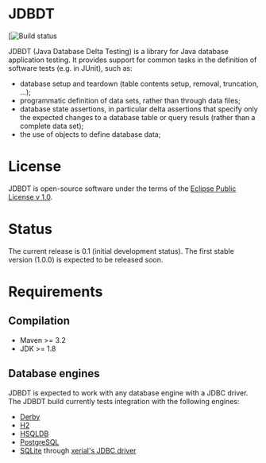 # JDBDT  
[![Build status](https://api.travis-ci.org/edrdo/jdbdt.png?branch=master)

JDBDT (Java Database Delta Testing) is a library for 
Java database application testing.
It provides support for common tasks in 
the definition of software tests (e.g. in JUnit), such as: 

* database setup and teardown 
(table contents setup, removal, truncation, ...);
* programmatic definition of data sets, rather than 
through data files;
* database state assertions, in particular delta 
assertions that specify only the expected changes
to a database table or query resuls 
(rather than a complete data set);
* the use of objects to define database data;

# License

JDBDT is open-source software under the terms of the 
[Eclipse Public License v 1.0](http://www.eclipse.org/legal/epl-v10.html).

# Status

The current release is 0.1 (initial development status).
The first stable version (1.0.0) is expected to be released soon.

# Requirements

## Compilation 

* Maven >= 3.2 
* JDK >= 1.8

## Database engines

JDBDT is expected to work with any database engine with a JDBC driver.
The JDBDT build currently tests integration with the following engines:

* [Derby](https://db.apache.org/derby) 
* [H2](http://www.h2database.com)
* [HSQLDB](http://hsqldb.org)
* [PostgreSQL](http://postgresql.org) 
* [SQLite](https://www.sqlite.org) through [xerial's JDBC driver](https://github.com/xerial/sqlite-jdbc)

